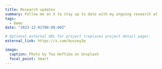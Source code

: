 ```yaml
---
title: Research updates 
summary: Follow me on X to stay up to date with my ongoing research at `x.com/bussey3p`.
tags:
  - Demo
date: "2023-12-01T00:00:00Z"

# Optional external URL for project (replaces project detail page).
external_link: https://x.com/bussey3p

image:
  caption: Photo by Toa Heftiba on Unsplash
  focal_point: Smart
---
```

